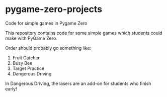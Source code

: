 # pygame-zero-projects
Code for simple games in Pygame Zero

This repository contains code for some simple games which students could make with PyGame Zero.

Order should probably go something like:

1. Fruit Catcher
2. Busy Bee
3. Target Practice
4. Dangerous Driving

In Dangerous Driving, the lasers are an add-on for students who finish early!
